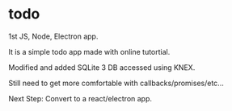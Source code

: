 # todo
 1st JS, Node, Electron app.
 
 It is a simple todo app made with online tutortial. 
 
 Modified and added SQLite 3 DB accessed using KNEX.
 
 Still need to get more comfortable with callbacks/promises/etc...
 
 Next Step: Convert to a react/electron app.
 
